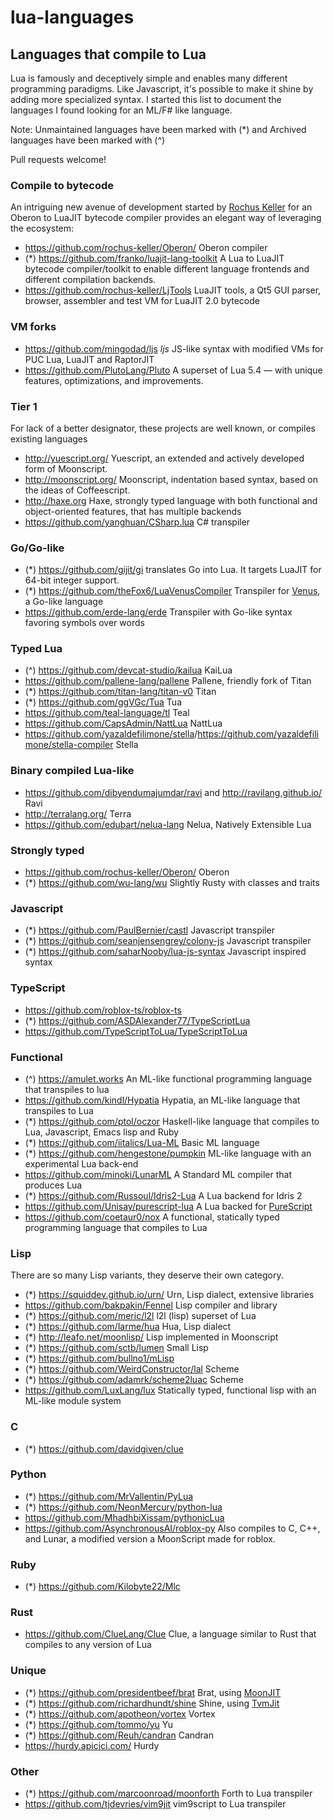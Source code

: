 # lua-languages

## Languages that compile to Lua
Lua is famously and deceptively simple and enables many different programming paradigms. Like Javascript, it's possible to make it shine by adding more specialized syntax. I started this list to document the languages I found looking for an ML/F# like language.

Note: Unmaintained languages have been marked with (*) and Archived languages have been marked with (^)

Pull requests welcome!

### Compile to bytecode
An intriguing new avenue of development started by [Rochus Keller](https://github.com/rochus-keller) for an Oberon to LuaJIT bytecode compiler provides an elegant way of leveraging the ecosystem:
 - https://github.com/rochus-keller/Oberon/
  Oberon compiler
 - (*) https://github.com/franko/luajit-lang-toolkit
  A Lua to LuaJIT bytecode compiler/toolkit to enable different language frontends and different compilation backends.
 - https://github.com/rochus-keller/LjTools 
  LuaJIT tools, a Qt5 GUI parser, browser, assembler and test VM for LuaJIT 2.0 bytecode

### VM forks
 - https://github.com/mingodad/ljs *ljs* JS-like syntax with modified VMs for PUC Lua, LuaJIT and RaptorJIT
 - https://github.com/PlutoLang/Pluto A superset of Lua 5.4 — with unique features, optimizations, and improvements.

### Tier 1
For lack of a better designator, these projects are well known, or compiles existing languages
 - http://yuescript.org/
 Yuescript, an extended and actively developed form of Moonscript.
 - http://moonscript.org/
 Moonscript, indentation based syntax, based on the ideas of Coffeescript.
 - http://haxe.org
 Haxe, strongly typed language with both functional and object-oriented features, that has multiple backends
 - https://github.com/yanghuan/CSharp.lua
 C# transpiler

### Go/Go-like
 - (*) https://github.com/gijit/gi translates Go into Lua. It targets LuaJIT for 64-bit integer support.
 - (*) https://github.com/theFox6/LuaVenusCompiler
 Transpiler for [Venus](https://github.com/retroverse/venus), a Go-like language
 - https://github.com/erde-lang/erde Transpiler with Go-like syntax favoring symbols over words

### Typed Lua
 - (^) https://github.com/devcat-studio/kailua
 KaiLua
 - https://github.com/pallene-lang/pallene
 Pallene, friendly fork of Titan
 - (*) https://github.com/titan-lang/titan-v0
 Titan
 - (*) https://github.com/ggVGc/Tua
 Tua
 - https://github.com/teal-language/tl 
 Teal
 - https://github.com/CapsAdmin/NattLua 
 NattLua
 - <https://github.com/yazaldefilimone/stella>/<https://github.com/yazaldefilimone/stella-compiler> Stella

### Binary compiled Lua-like
 - https://github.com/dibyendumajumdar/ravi
 and http://ravilang.github.io/
 Ravi
 - http://terralang.org/
 Terra
 - https://github.com/edubart/nelua-lang
 Nelua, Natively Extensible Lua
 
### Strongly typed
 - https://github.com/rochus-keller/Oberon/
 Oberon
 - (*) https://github.com/wu-lang/wu Slightly Rusty with classes and traits

### Javascript
 - (*) https://github.com/PaulBernier/castl
 Javascript transpiler
 - (*) https://github.com/seanjensengrey/colony-js
 Javascript transpiler
 - (*) https://github.com/saharNooby/lua-js-syntax Javascript inspired syntax

### TypeScript
- https://github.com/roblox-ts/roblox-ts
- (*) https://github.com/ASDAlexander77/TypeScriptLua
- https://github.com/TypeScriptToLua/TypeScriptToLua

### Functional
- (^) https://amulet.works An ML-like functional programming language that transpiles to lua
- https://github.com/kindl/Hypatia Hypatia, an ML-like language that transpiles to Lua
- (*) https://github.com/ptol/oczor
Haskell-like language that compiles to Lua, Javascript, Emacs lisp and Ruby
- (*) https://github.com/iitalics/Lua-ML Basic ML language
- (*) https://github.com/hengestone/pumpkin ML-like language with an experimental Lua back-end
- https://github.com/minoki/LunarML A Standard ML compiler that produces Lua
- (*) https://github.com/Russoul/Idris2-Lua A Lua backend for Idris 2
- https://github.com/Unisay/purescript-lua A Lua backed for [PureScript](https://github.com/purescript/purescript)
- https://github.com/coetaur0/nox A functional, statically typed programming language that compiles to Lua
 
### Lisp
There are so many Lisp variants, they deserve their own category.
 - (*) https://squiddev.github.io/urn/
 Urn, Lisp dialect, extensive libraries
 - https://github.com/bakpakin/Fennel
 Lisp compiler and library
 - (*) https://github.com/meric/l2l
 l2l (lisp) superset of Lua
 - (*) https://github.com/larme/hua
 Hua, Lisp dialect
 - (*) http://leafo.net/moonlisp/
 Lisp implemented in Moonscript
 - (*) https://github.com/sctb/lumen Small Lisp
 - (*) https://github.com/bullno1/mLisp
 - (*) https://github.com/WeirdConstructor/lal
 Scheme
 - (*) https://github.com/adamrk/scheme2luac
 Scheme
 - https://github.com/LuxLang/lux
 Statically typed, functional lisp with an ML-like module system
 
 ### C
 - (*) https://github.com/davidgiven/clue
 
 ### Python
  - (*) https://github.com/MrVallentin/PyLua
  - (*) https://github.com/NeonMercury/python-lua
  - https://github.com/MhadhbiXissam/pythonicLua
  - https://github.com/AsynchronousAI/roblox-py
     Also compiles to C, C++, and Lunar, a modified version a MoonScript made for roblox.
 
### Ruby
 - (*) https://github.com/Kilobyte22/Mlc
 
### Rust
 - https://github.com/ClueLang/Clue
 Clue, a language similar to Rust that compiles to any version of Lua
 
### Unique
 - (*) https://github.com/presidentbeef/brat Brat, using [MoonJIT](https://github.com/moonjit/moonjit)
 - (*) https://github.com/richardhundt/shine Shine, using [TvmJit](https://github.com/perl11/tvmjit)
 - (*) https://github.com/apotheon/vortex Vortex 
 - (*) https://github.com/tommo/yu Yu
 - (*) https://github.com/Reuh/candran Candran
 - https://hurdy.apicici.com/ Hurdy
 
### Other
 - (*) https://github.com/marcoonroad/moonforth Forth to Lua transpiler
 - https://github.com/tjdevries/vim9jit vim9script to Lua transpiler

